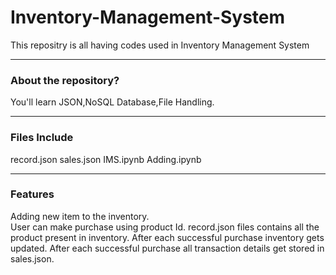 # Inventory-Management-System
This repositry is all having codes used in Inventory Management System

------
### About the repository?
You'll learn JSON,NoSQL Database,File Handling.

------

### Files Include
record.json
sales.json
IMS.ipynb
Adding.ipynb

-------

### Features
Adding new item to the inventory.                                                                                                                                                   
User can make purchase using product Id.
record.json files contains all the product present in inventory.
After each successful purchase inventory gets updated.
After each successful purchase all transaction details get stored in sales.json.

###
